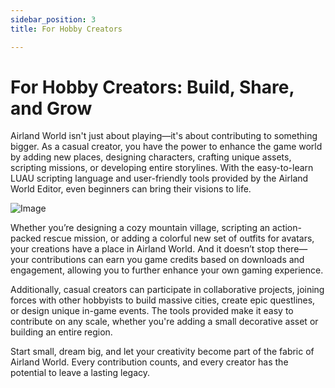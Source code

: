 ```yaml
---
sidebar_position: 3
title: For Hobby Creators

---
```


# For Hobby Creators: Build, Share, and Grow

Airland World isn't just about playing—it's about contributing to something bigger. As a casual creator, you have the power to enhance the game world by adding new places, designing characters, crafting unique assets, scripting missions, or developing entire storylines. With the easy-to-learn LUAU scripting language and user-friendly tools provided by the Airland World Editor, even beginners can bring their visions to life.

![Image](field.jpg)

Whether you’re designing a cozy mountain village, scripting an action-packed rescue mission, or adding a colorful new set of outfits for avatars, your creations have a place in Airland World. And it doesn’t stop there—your contributions can earn you game credits based on downloads and engagement, allowing you to further enhance your own gaming experience.

Additionally, casual creators can participate in collaborative projects, joining forces with other hobbyists to build massive cities, create epic questlines, or design unique in-game events. The tools provided make it easy to contribute on any scale, whether you're adding a small decorative asset or building an entire region.

Start small, dream big, and let your creativity become part of the fabric of Airland World. Every contribution counts, and every creator has the potential to leave a lasting legacy.
